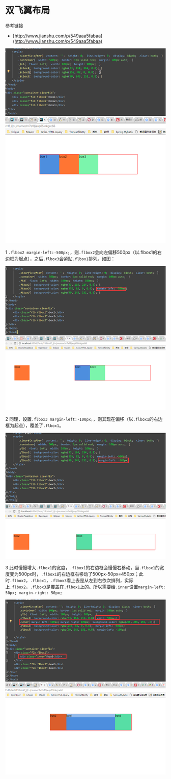 # 双飞翼布局

参考链接
- [http://www.jianshu.com/p/549aaa5fabaa](http://www.jianshu.com/p/549aaa5fabaa)

![图1](./image/shaungfeiyi01.png)
![图2](./image/shuangfeiyi02.png)

1 `.flbox2 margin-left:-500px;`，则`.flbox2`会向左偏移500px（以.flbox1的右边框为起点），之后`.flbox3`会紧贴`.flbox1`排列。如图：

![图3](./image/shuangfeiyi03.png)
![图4](./image/shuangfeiyi04.png)

2 同理，设置`.flbox3 margin-left:-100px;`，则其现在偏移（以`.flbox1`的右边框为起点），覆盖了`.flbox1`。

![图5](./image/shuangfeiyi05.png)
![图6](./image/shuangfeiyi06.png)

3 此时慢慢增大`.flbox1`的宽度，`.flbox1`的右边框会慢慢右移动，当`.flbox1`的宽度变为500px时，`.flbox1`的右边框右移动了500px-50px=450px；此时`.flbox2`，`.flbox1`，`.flbox3`看上去是从左到右依次排列，实际上`.flbox2`，`.flbox3`是覆盖在`.flbox1`上的。所以需要给`.inner`设置`margin-left: 50px; margin-right: 50px;`

![图7](./image/shuangfeiyi07.png)
![图8](./image/shuangfeiyi08.png)
